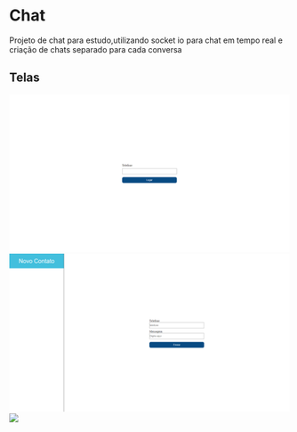 # Chat 
Projeto de chat para estudo,utilizando socket io para chat em tempo real e criação de chats separado para cada conversa

## Telas
![](./.Github/imgs/Login.png)
![](./.Github/imgs/principal.png)
![](./.Github/imgs/principalComContato.png.png)